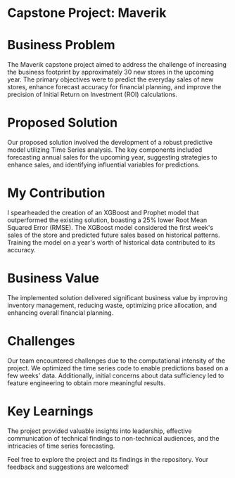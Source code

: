 # Capstone Project: Maverik

# Business Problem
 The Maverik capstone project aimed to address the challenge of increasing the business footprint by approximately 30 new stores in the upcoming year. The primary objectives were to predict the everyday sales of new stores, enhance forecast accuracy for financial planning, and improve the precision of Initial Return on Investment (ROI) calculations.

# Proposed Solution
 Our proposed solution involved the development of a robust predictive model utilizing Time Series analysis. The key components included forecasting annual sales for the upcoming year, suggesting strategies to enhance sales, and identifying influential variables for predictions.

# My Contribution
 I spearheaded the creation of an XGBoost and Prophet model that outperformed the existing solution, boasting a 25% lower Root Mean Squared Error (RMSE). The XGBoost model considered the first week's sales of the store and predicted future sales based on historical patterns. Training the model on a year's worth of historical data contributed to its accuracy.

# Business Value
 The implemented solution delivered significant business value by improving inventory management, reducing waste, optimizing price allocation, and enhancing overall financial planning.

# Challenges
 Our team encountered challenges due to the computational intensity of the project. We optimized the time series code to enable predictions based on a few weeks' data. Additionally, initial concerns about data sufficiency led to feature engineering to obtain more meaningful results.

# Key Learnings
 The project provided valuable insights into leadership, effective communication of technical findings to non-technical audiences, and the intricacies of time series forecasting.

 Feel free to explore the project and its findings in the repository. Your feedback and suggestions are welcomed!
